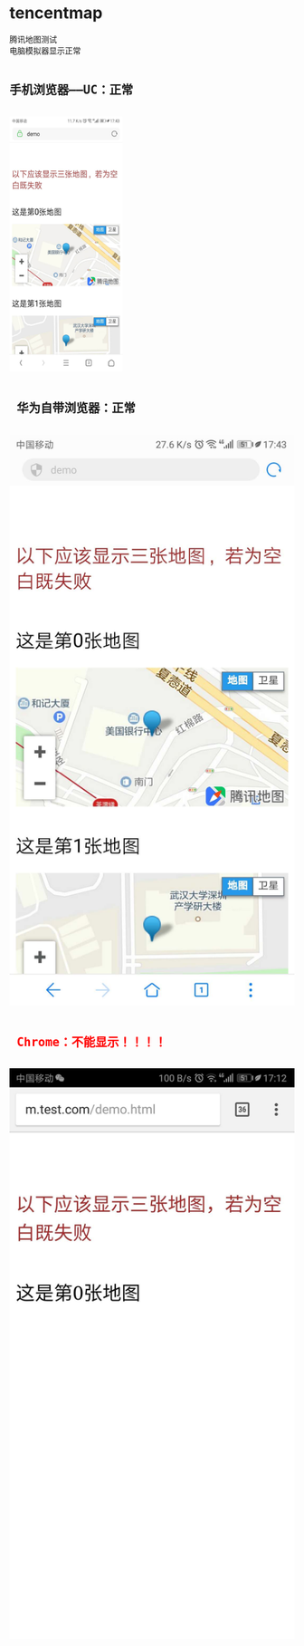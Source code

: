 # tencentmap
腾讯地图测试<br>
电脑模拟器显示正常<br>
<pre>
<h2>手机浏览器——UC：正常</h2>
<img style="width:200px;height:450px;" src="./img/uc.jpg">
          <h2> 华为自带浏览器：正常</h2>
<img src="./img/huawei.jpg">
          <h2 style="color:red;"> Chrome：不能显示！！！！</h2>
<img src="./img/chrome.jpg">
</pre>
